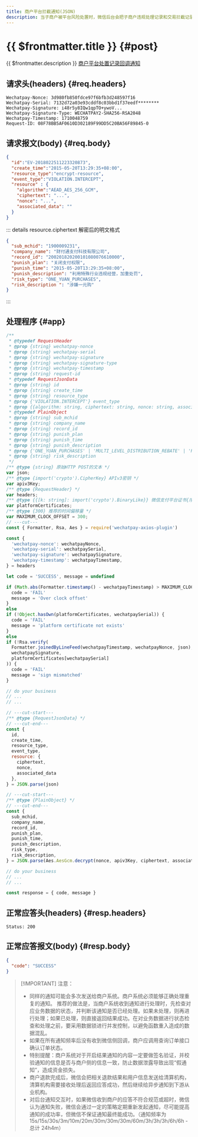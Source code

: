 ```yaml
---
title: 商户平台拦截通知(JSON)
description: 当子商户被平台风险处置时，微信后台会把子商户违规处理记录和交易拦截记录推送给相应的服务商、渠道商、从业机构，商户需要接收处理该消息，并返回应答。
---
```


# {{ $frontmatter.title }} {#post}

{{ $frontmatter.description }} [商户平台处置记录回调通知](https://pay.weixin.qq.com/wiki/doc/apiv3_partner/apis/chapter10_3_5.shtml)

## 请求头(headers) {#req.headers}

```ansi
Wechatpay-Nonce: 3d980fb850fdce97f6bfb3d248597f16
Wechatpay-Serial: 7132d72a03e93cddf8c03bbd1f37eedf********
Wechatpay-Signature: i48r5y8IQw1qpTO+ywoV...
Wechatpay-Signature-Type: WECHATPAY2-SHA256-RSA2048
Wechatpay-Timestamp: 1710048759
Request-ID: 08F78BB5AF0610D302189F99DD5C20BA56F89845-0
```

## 请求报文(body) {#req.body}

```json
{
  "id":"EV-2018022511223320873",
  "create_time":"2015-05-20T13:29:35+08:00",
  "resource_type":"encrypt-resource",
  "event_type":"VIOLATION.INTERCEPT",
  "resource" : {
    "algorithm":"AEAD_AES_256_GCM",
    "ciphertext": "...",
    "nonce": "...",
    "associated_data": ""
  }
}
```

::: details resource.ciphertext 解密后的明文格式

```json
{
  "sub_mchid": "1900009231",
  "company_name": "财付通支付科技有限公司",
  "record_id": "200201820200101080076610000",
  "punish_plan": "关闭支付权限",
  "punish_time": "2015-05-20T13:29:35+08:00",
  "punish_description": "利用特殊行业违规经营，加重处罚",
  "risk_type": "ONE_YUAN_PURCHASES",
  "risk_description	": "涉嫌一元购"
}
```
:::

## 处理程序 {#app}

```js twoslash
/**
 * @typedef RequestHeader
 * @prop {string} wechatpay-nonce
 * @prop {string} wechatpay-serial
 * @prop {string} wechatpay-signature
 * @prop {string} wechatpay-signature-type
 * @prop {string} wechatpay-timestamp
 * @prop {string} request-id
 * @typedef RequestJsonData
 * @prop {string} id
 * @prop {string} create_time
 * @prop {string} resource_type
 * @prop {'VIOLATION.INTERCEPT'} event_type
 * @prop {{algorithm: string, ciphertext: string, nonce: string, associated_data: string}} resource
 * @typedef PlainObject
 * @prop {string} sub_mchid
 * @prop {string} company_name
 * @prop {string} record_id
 * @prop {string} punish_plan
 * @prop {string} punish_time
 * @prop {string} punish_description
 * @prop {'ONE_YUAN_PURCHASES' | 'MULTI_LEVEL_DISTRIBUTION_REBATE' | 'PROHIBITED_BUSINESS_CATEGORIES' | 'CASH_ADVANCE_VIA_CREDIT_CARD' | 'INDUCING_USERS_TO_MAKE_PAYMENTS' | 'FRAUD' | 'MALICIOUS_FAN_COUNT_BOOSTING' | 'CROSS_CATEGORY_ACTIVITIES' | 'CROSS_CATEGORY_BUSINESS' | 'GAMBLING' | 'LEWD_CONTENT' | 'UNLICENSED_PAYMENT_AND_SETTLEMENT_BUSINESS' | 'INVESTMENT' | 'TRANSACTION_DISPUTE' | 'CROSS_BORDER_USE_OF_DOMESTIC_PAYMENT_API' | 'OVERSEAS_ACTIVITIES_OUTSIDE_THE_BUSINESS_SCOPE_APPROVED_BY_REGULATORY_AUTHORITIES' | 'UNUSUAL_TRANSACTION' | 'UNLICENSED_BUSINESS' | 'WEALTH_INVESTMENT' | 'AFFILIATED_TO_A_VIOLATING_ENTITY' | 'INVOLVED_IN_A_JUDICIAL_CASE' | 'INCORRECT_INFORMATION_SUBMITTED' | 'APPEAL_SUCCESSFUL' | 'REPORTED_BY_OTHERS' | 'VIOLATING_SMART_CATERING_ACTIVITIES' | 'MORE_THAN_ONE_MERCHANT_UNDER_A_SINGLE_MERCHANT_ID' | 'CROSS_REGION_USE_OF_INTERNATIONAL_PAYMENT_API' | 'UNUSUAL_REAL_TIME_TRANSACTION' | 'UNACCEPTABLE_DOCUMENTS' | 'LARGE_AMOUNT_TRANSACTION' | 'ALL_MERCHANTS_HAVE_CONFIRMED_THE_WILLINGNESS_TO_OPEN_AN_ACCOUNT' | 'UNCONFIRMED_WILLINGNESS_TO_OPEN_AN_ACCOUNT' | 'INACTIVE_TRANSACTION' | 'OTHER_UNUSUAL_ACTIVITIES'} risk_type
 * @prop {string} risk_description
 */
/** @type {string} 原始HTTP POST的文本 */
var json;
/** @type {import('crypto').CipherKey} APIv3密钥 */
var apiv3Key;
/** @type {RequestHeader} */
var headers;
/** @type {{[k: string]: import('crypto').BinaryLike}} 微信支付平台证书{序列号:实例}键值对 */
var platformCertificates;
/** @type {300} 推荐的时间偏移量 */
var MAXIMUM_CLOCK_OFFSET = 300;
// ---cut---
const { Formatter, Rsa, Aes } = require('wechatpay-axios-plugin')

const {
  'wechatpay-nonce': wechatpayNonce,
  'wechatpay-serial': wechatpaySerial,
  'wechatpay-signature': wechatpaySignature,
  'wechatpay-timestamp': wechatpayTimestamp,
} = headers

let code = 'SUCCESS', message = undefined

if (Math.abs(Formatter.timestamp() - wechatpayTimestamp) > MAXIMUM_CLOCK_OFFSET) {
  code = 'FAIL'
  message = 'Over clock offset'
}
else
if (!Object.hasOwn(platformCertificates, wechatpaySerial)) {
  code = 'FAIL'
  message = 'platform certificate not exists'
}
else
if (!Rsa.verify(
  Formatter.joinedByLineFeed(wechatpayTimestamp, wechatpayNonce, json),
  wechatpaySignature,
  platformCertificates[wechatpaySerial]
)) {
  code = 'FAIL'
  message = 'sign mismatched'
}

// do your business
// ...
// ...

// ---cut-start---
/** @type {RequestJsonData} */
// ---cut-end---
const {
  id,
  create_time,
  resource_type,
  event_type,
  resource: {
    ciphertext,
    nonce,
    associated_data
  },
} = JSON.parse(json)

// ---cut-start---
/** @type {PlainObject} */
// ---cut-end---
const {
  sub_mchid,
  company_name,
  record_id,
  punish_plan,
  punish_time,
  punish_description,
  risk_type,
  risk_description,
} = JSON.parse(Aes.AesGcm.decrypt(nonce, apiv3Key, ciphertext, associated_data))

// do your business
// ...
// ...

const response = { code, message }
```

## 正常应答头(headers) {#resp.headers}

```ansi
Status: 200
```

## 正常应答报文(body) {#resp.body}

```json
{
  "code": "SUCCESS"
}
```

> [!IMPORTANT] 注意：
> - 同样的通知可能会多次发送给商户系统。商户系统必须能够正确处理重复的通知。 推荐的做法是，当商户系统收到通知进行处理时，先检查对应业务数据的状态，并判断该通知是否已经处理。如果未处理，则再进行处理；如果已处理，则直接返回结果成功。在对业务数据进行状态检查和处理之前，要采用数据锁进行并发控制，以避免函数重入造成的数据混乱。
> - 如果在所有通知频率后没有收到微信侧回调，商户应调用查询订单接口确认订单状态。
> - 特别提醒：商户系统对于开启结果通知的内容一定要做签名验证，并校验通知的信息是否与商户侧的信息一致，防止数据泄露导致出现“假通知”，造成资金损失。
> - 商户退款完成后，微信会把相关退款结果和用户信息发送给清算机构，清算机构需要接收处理后返回应答成功，然后继续给异步通知到下游从业机构。
> - 对后台通知交互时，如果微信收到商户的应答不符合规范或超时，微信认为通知失败，微信会通过一定的策略定期重新发起通知，尽可能提高通知的成功率，但微信不保证通知最终能成功。（通知频率为15s/15s/30s/3m/10m/20m/30m/30m/30m/60m/3h/3h/3h/6h/6h - 总计 24h4m）
